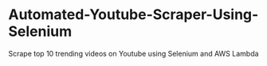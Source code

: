 # Automated-Youtube-Scraper-Using-Selenium
Scrape top 10 trending videos on Youtube using Selenium and AWS Lambda
